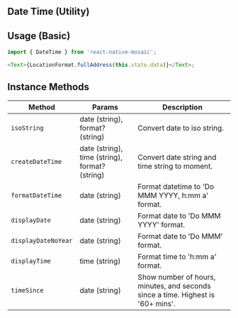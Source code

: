 ## Date Time (Utility)

## Usage (Basic)

```js
import { DateTime } from 'react-native-mosaic';

<Text>{LocationFormat.fullAddress(this.state.data)}</Text>;
```

## Instance Methods

| Method              | Params                                         | Description                                                                     |
| ------------------- | ---------------------------------------------- | ------------------------------------------------------------------------------- |
| `isoString`         | date (string), format? (string)                | Convert date to iso string.                                                     |
| `createDateTime`    | date (string), time (string), format? (string) | Convert date string and time string to moment.                                  |
| `formatDateTime`    | date (string)                                  | Format datetime to 'Do MMM YYYY, h:mm a' format.                                |
| `displayDate`       | date (string)                                  | Format date to 'Do MMM YYYY' format.                                            |
| `displayDateNoYear` | date (string)                                  | Format date to 'Do MMM' format.                                                 |
| `displayTime`       | time (string)                                  | Format time to 'h:mm a' format.                                                 |
| `timeSince`         | date (string)                                  | Show number of hours, minutes, and seconds since a time. Highest is '60+ mins'. |
